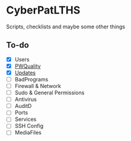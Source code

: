 # CyberPatLTHS
Scripts, checklists and maybe some other things 

## To-do
- [x] Users
- [x] [PWQuality](https://github.com/Th3-0/CyberPatLTHS/commit/e8739c78d37cdca670ec1b92a6928d99d09d2e83)
- [x] [Updates](https://github.com/Th3-0/CyberPatLTHS/commit/48f6053aff7241d72904226877f9477dca4fbacb)
- [ ] BadPrograms
- [ ] Firewall & Network
- [ ] Sudo & General Permissions
- [ ] Antivirus
- [ ] AuditD
- [ ] Ports
- [ ] Services
- [ ] SSH Config
- [ ] MediaFiles